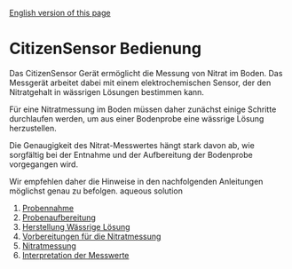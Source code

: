 [English version of this page](https://github.com/CitizenSensor/CitizenSensor/blob/master/Wiki/CS_Usage.md)

# CitizenSensor Bedienung #

Das CitizenSensor Gerät ermöglicht die Messung von Nitrat im Boden. Das Messgerät arbeitet dabei mit einem elektrochemischen Sensor, der den Nitratgehalt in  wässrigen Lösungen bestimmen kann.

Für eine Nitratmessung im Boden müssen daher zunächst einige Schritte durchlaufen werden, um aus einer Bodenprobe eine wässrige Lösung herzustellen.

Die Genaugigkeit des Nitrat-Messwertes hängt stark davon ab, wie sorgfältig bei der Entnahme und der Aufbereitung der Bodenprobe vorgegangen wird.

Wir empfehlen daher die Hinweise in den nachfolgenden Anleitungen möglichst genau zu befolgen.
aqueous solution

1. [Probennahme](https://github.com/CitizenSensor/CitizenSensor/blob/master/Wiki/CS_Usage_SoilSampling-DE.md)
2. [Probenaufbereitung](https://github.com/CitizenSensor/CitizenSensor/blob/master/Wiki/CS_Usage_SoilPreparation-DE.md)
3. [Herstellung Wässrige Lösung](https://github.com/CitizenSensor/CitizenSensor/blob/master/Wiki/CS_Usage_AqueousSolution-DE.md)
4. [Vorbereitungen für die Nitratmessung](https://github.com/CitizenSensor/CitizenSensor/blob/master/Wiki/CS_Usage_Preparation-DE.md)
5. [Nitratmessung](https://github.com/CitizenSensor/CitizenSensor/blob/master/Wiki/CS_Usage_Measurement-DE.md)
6. [Interpretation der Messwerte](https://github.com/CitizenSensor/CitizenSensor/blob/master/Wiki/CS_Usage_Interpretation-DE.md)